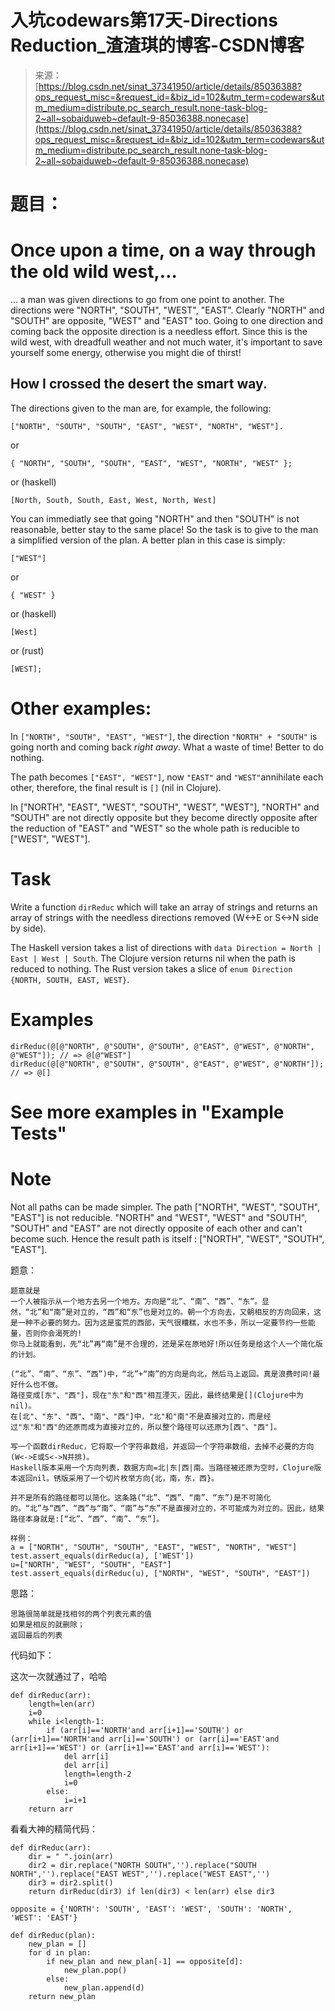 <!--yml
category: codewars
date: 2022-08-13 11:43:46
-->

# 入坑codewars第17天-Directions Reduction_渣渣琪的博客-CSDN博客

> 来源：[https://blog.csdn.net/sinat_37341950/article/details/85036388?ops_request_misc=&request_id=&biz_id=102&utm_term=codewars&utm_medium=distribute.pc_search_result.none-task-blog-2~all~sobaiduweb~default-9-85036388.nonecase](https://blog.csdn.net/sinat_37341950/article/details/85036388?ops_request_misc=&request_id=&biz_id=102&utm_term=codewars&utm_medium=distribute.pc_search_result.none-task-blog-2~all~sobaiduweb~default-9-85036388.nonecase)

# 题目：

# Once upon a time, on a way through the old wild west,…

… a man was given directions to go from one point to another. The directions were "NORTH", "SOUTH", "WEST", "EAST". Clearly "NORTH" and "SOUTH" are opposite, "WEST" and "EAST" too. Going to one direction and coming back the opposite direction is a needless effort. Since this is the wild west, with dreadfull weather and not much water, it's important to save yourself some energy, otherwise you might die of thirst!

## How I crossed the desert the smart way.

The directions given to the man are, for example, the following:

```
["NORTH", "SOUTH", "SOUTH", "EAST", "WEST", "NORTH", "WEST"]. 
```

or

```
{ "NORTH", "SOUTH", "SOUTH", "EAST", "WEST", "NORTH", "WEST" }; 
```

or (haskell)

```
[North, South, South, East, West, North, West] 
```

You can immediatly see that going "NORTH" and then "SOUTH" is not reasonable, better stay to the same place! So the task is to give to the man a simplified version of the plan. A better plan in this case is simply:

```
["WEST"] 
```

or

```
{ "WEST" } 
```

or (haskell)

```
[West] 
```

or (rust)

```
[WEST]; 
```

# Other examples:

In `["NORTH", "SOUTH", "EAST", "WEST"]`, the direction `"NORTH" + "SOUTH"` is going north and coming back *right away*. What a waste of time! Better to do nothing.

The path becomes `["EAST", "WEST"]`, now `"EAST"` and `"WEST"`annihilate each other, therefore, the final result is `[]` (nil in Clojure).

In ["NORTH", "EAST", "WEST", "SOUTH", "WEST", "WEST"], "NORTH" and "SOUTH" are not directly opposite but they become directly opposite after the reduction of "EAST" and "WEST" so the whole path is reducible to ["WEST", "WEST"].

# Task

Write a function `dirReduc` which will take an array of strings and returns an array of strings with the needless directions removed (W<->E or S<->N side by side).

The Haskell version takes a list of directions with `data Direction = North | East | West | South`. The Clojure version returns nil when the path is reduced to nothing. The Rust version takes a slice of `enum Direction {NORTH, SOUTH, EAST, WEST}`.

# Examples

```
dirReduc(@[@"NORTH", @"SOUTH", @"SOUTH", @"EAST", @"WEST", @"NORTH", @"WEST"]); // => @[@"WEST"]
dirReduc(@[@"NORTH", @"SOUTH", @"SOUTH", @"EAST", @"WEST", @"NORTH"]); // => @[] 
```

# See more examples in "Example Tests"

# Note

Not all paths can be made simpler. The path ["NORTH", "WEST", "SOUTH", "EAST"] is not reducible. "NORTH" and "WEST", "WEST" and "SOUTH", "SOUTH" and "EAST" are not directly opposite of each other and can't become such. Hence the result path is itself : ["NORTH", "WEST", "SOUTH", "EAST"].

题意：

```
题意就是
一个人被指示从一个地方去另一个地方。方向是“北”、“南”、“西”、“东”。显然，“北”和“南”是对立的，“西”和“东”也是对立的。朝一个方向去，又朝相反的方向回来，这是一种不必要的努力。因为这是蛮荒的西部，天气很糟糕，水也不多，所以一定要节约一些能量，否则你会渴死的!
你马上就能看到，先“北”再“南”是不合理的，还是呆在原地好!所以任务是给这个人一个简化版的计划。

(“北”、“南”、“东”、“西”)中，“北”+“南”的方向是向北，然后马上返回。真是浪费时间!最好什么也不做。
路径变成[东"、"西"]，现在"东"和"西"相互湮灭，因此，最终结果是[](Clojure中为nil)。
在[北"、"东"、"西"、"南"、"西"]中，"北"和"南"不是直接对立的，而是经过"东"和"西"的还原而成为直接对立的，所以整个路径可以还原为[西"、"西"]。

写一个函数dirReduc，它将取一个字符串数组，并返回一个字符串数组，去掉不必要的方向(W<->E或S<->N并排)。
Haskell版本采用一个方向列表，数据方向=北|东|西|南。当路径被还原为空时，Clojure版本返回nil。锈版采用了一个切片枚举方向{北，南，东，西}。

并不是所有的路径都可以简化。这条路(“北”、“西”、“南”、“东”)是不可简化的。“北”与“西”、“西”与“南”、“南”与“东”不是直接对立的，不可能成为对立的。因此，结果路径本身就是:[“北”、“西”、“南”、“东”]。
```

```
样例：
a = ["NORTH", "SOUTH", "SOUTH", "EAST", "WEST", "NORTH", "WEST"]
test.assert_equals(dirReduc(a), ['WEST'])
u=["NORTH", "WEST", "SOUTH", "EAST"]
test.assert_equals(dirReduc(u), ["NORTH", "WEST", "SOUTH", "EAST"])
```

思路：

```
思路很简单就是找相邻的两个列表元素的值
如果是相反的就删除；
返回最后的列表
```

代码如下：

这次一次就通过了，哈哈

```
def dirReduc(arr):
    length=len(arr)
    i=0
    while i<length-1:
        if (arr[i]=='NORTH'and arr[i+1]=='SOUTH') or (arr[i+1]=='NORTH'and arr[i]=='SOUTH') or (arr[i]=='EAST'and arr[i+1]=='WEST') or (arr[i+1]=='EAST'and arr[i]=='WEST'):
            del arr[i]
            del arr[i]
            length=length-2
            i=0
        else:
            i=i+1
    return arr
```

看看大神的精简代码：

```
def dirReduc(arr):
    dir = " ".join(arr)
    dir2 = dir.replace("NORTH SOUTH",'').replace("SOUTH NORTH",'').replace("EAST WEST",'').replace("WEST EAST",'')
    dir3 = dir2.split()
    return dirReduc(dir3) if len(dir3) < len(arr) else dir3
```

```
opposite = {'NORTH': 'SOUTH', 'EAST': 'WEST', 'SOUTH': 'NORTH', 'WEST': 'EAST'}

def dirReduc(plan):
    new_plan = []
    for d in plan:
        if new_plan and new_plan[-1] == opposite[d]:
            new_plan.pop()
        else:
            new_plan.append(d)
    return new_plan
```